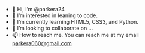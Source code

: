 - 👋 Hi, I’m @parkera24
- 👀 I’m interested in leaning to code. 
- 🌱 I’m currently learning HTML5, CSS3, and Python.
- 💞️ I’m looking to collaborate on ...
- 📫 How to reach me. You can reach me at my email parkera060@gmail.com

<!---
parkera24/parkera24 is a ✨ special ✨ repository because its `README.md` (this file) appears on your GitHub profile.
You can click the Preview link to take a look at your changes.
--->
